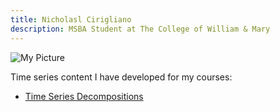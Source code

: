 ```yaml
---
title: Nicholasl Cirigliano 
description: MSBA Student at The College of William & Mary 
---
```


![My Picture](/GitHub/GithubPic.jpeg)

Time series content I have developed for my courses: 

 - [Time Series Decompositions](/TimeSeries/index.md)

